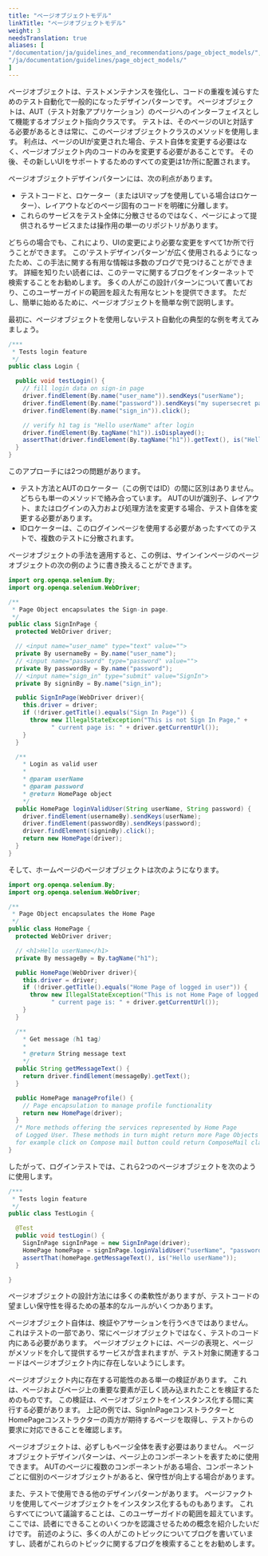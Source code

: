 ```yaml
---
title: "ページオブジェクトモデル"
linkTitle: "ページオブジェクトモデル"
weight: 3
needsTranslation: true
aliases: [
"/documentation/ja/guidelines_and_recommendations/page_object_models/",
"/ja/documentation/guidelines/page_object_models/"
]
---
```


ページオブジェクトは、テストメンテナンスを強化し、コードの重複を減らすためのテスト自動化で一般的になったデザインパターンです。
ページオブジェクトは、AUT（テスト対象アプリケーション）のページへのインターフェイスとして機能するオブジェクト指向クラスです。
テストは、そのページのUIと対話する必要があるときは常に、このページオブジェクトクラスのメソッドを使用します。
利点は、ページのUIが変更された場合、テスト自体を変更する必要はなく、ページオブジェクト内のコードのみを変更する必要があることです。
その後、その新しいUIをサポートするためのすべての変更は1か所に配置されます。

ページオブジェクトデザインパターンには、次の利点があります。

* テストコードと、ロケーター（またはUIマップを使用している場合はロケーター）、レイアウトなどのページ固有のコードを明確に分離します。
* これらのサービスをテスト全体に分散させるのではなく、ページによって提供されるサービスまたは操作用の単一のリポジトリがあります。

どちらの場合でも、これにより、UIの変更により必要な変更をすべて1か所で行うことができます。
この'テストデザインパターン'が広く使用されるようになったため、この手法に関する有用な情報は多数のブログで見つけることができます。
詳細を知りたい読者には、このテーマに関するブログをインターネットで検索することをお勧めします。
多くの人がこの設計パターンについて書いており、このユーザーガイドの範囲を超えた有用なヒントを提供できます。
ただし、簡単に始めるために、ページオブジェクトを簡単な例で説明します。

最初に、ページオブジェクトを使用しないテスト自動化の典型的な例を考えてみましょう。

```java
/***
 * Tests login feature
 */
public class Login {

  public void testLogin() {
    // fill login data on sign-in page
    driver.findElement(By.name("user_name")).sendKeys("userName");
    driver.findElement(By.name("password")).sendKeys("my supersecret password");
    driver.findElement(By.name("sign_in")).click();

    // verify h1 tag is "Hello userName" after login
    driver.findElement(By.tagName("h1")).isDisplayed();
    assertThat(driver.findElement(By.tagName("h1")).getText(), is("Hello userName"));
  }
}
```

このアプローチには2つの問題があります。

* テスト方法とAUTのロケーター（この例ではID）の間に区別はありません。
どちらも単一のメソッドで絡み合っています。
AUTのUIが識別子、レイアウト、またはログインの入力および処理方法を変更する場合、テスト自体を変更する必要があります。
* IDロケーターは、このログインページを使用する必要があったすべてのテストで、複数のテストに分散されます。

ページオブジェクトの手法を適用すると、この例は、サインインページのページオブジェクトの次の例のように書き換えることができます。

```java
import org.openqa.selenium.By;
import org.openqa.selenium.WebDriver;

/**
 * Page Object encapsulates the Sign-in page.
 */
public class SignInPage {
  protected WebDriver driver;

  // <input name="user_name" type="text" value="">
  private By usernameBy = By.name("user_name");
  // <input name="password" type="password" value="">
  private By passwordBy = By.name("password");
  // <input name="sign_in" type="submit" value="SignIn">
  private By signinBy = By.name("sign_in");

  public SignInPage(WebDriver driver){
    this.driver = driver;
    if (!driver.getTitle().equals("Sign In Page")) {
      throw new IllegalStateException("This is not Sign In Page," +
            " current page is: " + driver.getCurrentUrl());
    }
  }

  /**
    * Login as valid user
    *
    * @param userName
    * @param password
    * @return HomePage object
    */
  public HomePage loginValidUser(String userName, String password) {
    driver.findElement(usernameBy).sendKeys(userName);
    driver.findElement(passwordBy).sendKeys(password);
    driver.findElement(signinBy).click();
    return new HomePage(driver);
  }
}
```

そして、ホームページのページオブジェクトは次のようになります。

```java
import org.openqa.selenium.By;
import org.openqa.selenium.WebDriver;

/**
 * Page Object encapsulates the Home Page
 */
public class HomePage {
  protected WebDriver driver;

  // <h1>Hello userName</h1>
  private By messageBy = By.tagName("h1");

  public HomePage(WebDriver driver){
    this.driver = driver;
    if (!driver.getTitle().equals("Home Page of logged in user")) {
      throw new IllegalStateException("This is not Home Page of logged in user," +
            " current page is: " + driver.getCurrentUrl());
    }
  }

  /**
    * Get message (h1 tag)
    *
    * @return String message text
    */
  public String getMessageText() {
    return driver.findElement(messageBy).getText();
  }

  public HomePage manageProfile() {
    // Page encapsulation to manage profile functionality
    return new HomePage(driver);
  }
  /* More methods offering the services represented by Home Page
  of Logged User. These methods in turn might return more Page Objects
  for example click on Compose mail button could return ComposeMail class object */
}
```

したがって、ログインテストでは、これら2つのページオブジェクトを次のように使用します。

```java
/***
 * Tests login feature
 */
public class TestLogin {

  @Test
  public void testLogin() {
    SignInPage signInPage = new SignInPage(driver);
    HomePage homePage = signInPage.loginValidUser("userName", "password");
    assertThat(homePage.getMessageText(), is("Hello userName"));
  }

}
```

ページオブジェクトの設計方法には多くの柔軟性がありますが、テストコードの望ましい保守性を得るための基本的なルールがいくつかあります。

ページオブジェクト自体は、検証やアサーションを行うべきではありません。
これはテストの一部であり、常にページオブジェクトではなく、テストのコード内にある必要があります。
ページオブジェクトには、ページの表現と、ページがメソッドを介して提供するサービスが含まれますが、テスト対象に関連するコードはページオブジェクト内に存在しないようにします。

ページオブジェクト内に存在する可能性のある単一の検証があります。
これは、ページおよびページ上の重要な要素が正しく読み込まれたことを検証するためのものです。
この検証は、ページオブジェクトをインスタンス化する間に実行する必要があります。
上記の例では、SignInPageコンストラクターとHomePageコンストラクターの両方が期待するページを取得し、テストからの要求に対応できることを確認します。

ページオブジェクトは、必ずしもページ全体を表す必要はありません。
ページオブジェクトデザインパターンは、ページ上のコンポーネントを表すために使用できます。
AUTのページに複数のコンポーネントがある場合、コンポーネントごとに個別のページオブジェクトがあると、保守性が向上する場合があります。

また、テストで使用できる他のデザインパターンがあります。
ページファクトリを使用してページオブジェクトをインスタンス化するものもあります。
これらすべてについて議論することは、このユーザーガイドの範囲を超えています。
ここでは、読者にできることのいくつかを認識させるための概念を紹介したいだけです。
前述のように、多くの人がこのトピックについてブログを書いていますし、読者がこれらのトピックに関するブログを検索することをお勧めします。
